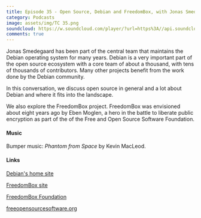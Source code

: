 ```yaml
---
title: Episode 35 - Open Source, Debian and FreedomBox, with Jonas Smedegaard
category: Podcasts
image: assets/img/TC 35.png
soundcloud: https://w.soundcloud.com/player/?url=https%3A//api.soundcloud.com/tracks/481282197
comments: true
---
```



Jonas Smedegaard has been part of the central team that maintains the Debian operating system for many years. Debian is a very important part of the open source ecosystem with a core team of about a thousand, with tens of thousands of contributors. Many other projects benefit from the work done by the Debian community.

In this conversation, we discuss open source in general and a lot about Debian and where it fits into the landscape. 

We also explore the FreedomBox project. FreedomBox was envisioned about eight years ago by Eben Moglen, a hero in the battle to liberate public encryption as part of the of the Free and Open Source Software Foundation. 

#### Music

Bumper music: *Phantom from Space* by Kevin MacLeod.

#### Links

[Debian's home site](https:///debian.org/)

[FreedomBox site](http://freedombox.org)

[FreedomBox Foundation](https://freedomboxfoundation.org) 

[freeopensourcesoftware.org](http://www.freeopensourcesoftware.org)



